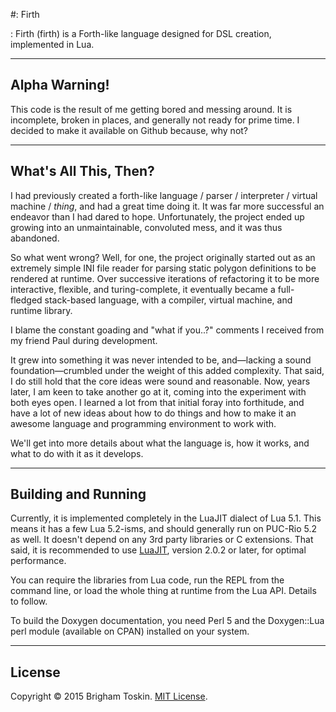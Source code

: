 #: Firth

: Firth (firth) is a Forth-like language designed for DSL creation, implemented in Lua.

----
## Alpha Warning!
This code is the result of me getting bored and messing around. It is incomplete,
broken in places, and generally not ready for prime time. I decided to make it
available on Github because, why not?

----
## What's All This, Then?
I had previously created a forth-like language / parser / interpreter / virtual
machine / _thing_, and had a great time doing it. It was far more successful an
endeavor than I had dared to hope. Unfortunately, the project ended up growing
into an unmaintainable, convoluted mess, and it was thus abandoned.

So what went wrong? Well, for one, the project originally started out as an
extremely simple INI file reader for parsing static polygon definitions to be
rendered at runtime. Over successive iterations of refactoring it to be more
interactive, flexible, and turing-complete, it eventually became a full-fledged
stack-based language, with a compiler, virtual machine, and runtime library.

I blame the constant goading and "what if you..?" comments I received from my
friend Paul during development.

It grew into something it was never intended to be, and—lacking a sound
foundation—crumbled under the weight of this added complexity. That said, I do
still hold that the core ideas were sound and reasonable. Now, years later, I
am keen to take another go at it, coming into the experiment with both eyes open.
I learned a lot from that initial foray into forthitude, and have a lot of new
ideas about how to do things and how to make it an awesome language and
programming environment to work with.

We'll get into more details about what the language is, how it works, and what
to do with it as it develops.

----
## Building and Running
Currently, it is implemented completely in the LuaJIT dialect of Lua 5.1. This
means it has a few Lua 5.2-isms, and should generally run on PUC-Rio 5.2 as well.
It doesn't depend on any 3rd party libraries or C extensions. That said, it is
recommended to use [LuaJIT](http://luajit.org/), version 2.0.2 or later, for optimal performance.

You can require the libraries from Lua code, run the REPL from the command line,
or load the whole thing at runtime from the Lua API. Details to follow.

To build the Doxygen documentation, you need Perl 5 and the Doxygen::Lua
perl module (available on CPAN) installed on your system.

----
## License
Copyright © 2015 Brigham Toskin.
[MIT License](https://github.com/IonoclastBrigham/firth/blob/master/LICENSE).